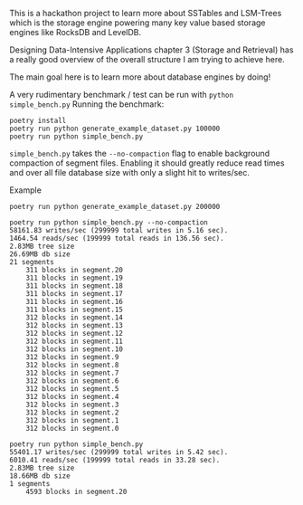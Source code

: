 This is a hackathon project to learn more about SSTables and LSM-Trees which is
the storage engine powering many key value based storage engines like RocksDB and
LevelDB.

Designing Data-Intensive Applications chapter 3 (Storage and Retrieval) has a really good overview of the overall
structure I am trying to achieve here. 

The main goal here is to learn more about database engines by doing!

A very rudimentary benchmark / test can be run with `python simple_bench.py`
Running the benchmark:

```
poetry install
poetry run python generate_example_dataset.py 100000
poetry run python simple_bench.py
```

`simple_bench.py` takes the `--no-compaction` flag to enable background compaction of segment files.
Enabling it should greatly reduce read times and over all file database size with only a slight hit
to writes/sec.

Example
```
poetry run python generate_example_dataset.py 200000

poetry run python simple_bench.py --no-compaction
58161.83 writes/sec (299999 total writes in 5.16 sec).
1464.54 reads/sec (199999 total reads in 136.56 sec).
2.83MB tree size
26.69MB db size
21 segments
	311 blocks in segment.20
	311 blocks in segment.19
	311 blocks in segment.18
	311 blocks in segment.17
	311 blocks in segment.16
	311 blocks in segment.15
	312 blocks in segment.14
	312 blocks in segment.13
	312 blocks in segment.12
	312 blocks in segment.11
	312 blocks in segment.10
	312 blocks in segment.9
	312 blocks in segment.8
	312 blocks in segment.7
	312 blocks in segment.6
	312 blocks in segment.5
	312 blocks in segment.4
	312 blocks in segment.3
	312 blocks in segment.2
	312 blocks in segment.1
	312 blocks in segment.0

poetry run python simple_bench.py
55401.17 writes/sec (299999 total writes in 5.42 sec).
6010.41 reads/sec (199999 total reads in 33.28 sec).
2.83MB tree size
18.66MB db size
1 segments
	4593 blocks in segment.20
```
